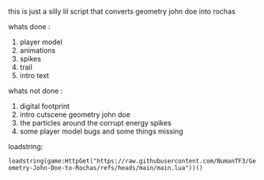 this is just a silly lil script that converts geometry john doe into rochas

whats done :
1. player model
2. animations
3. spikes
4. trail
5. intro text

whats not done :
1. digital footprint
2. intro cutscene geometry john doe
3. the particles around the corrupt energy spikes
4. some player model bugs and some things missing

loadstring:

```loadstring(game:HttpGet("https://raw.githubusercontent.com/NumanTF3/Geometry-John-Doe-to-Rochas/refs/heads/main/main.lua"))()```
